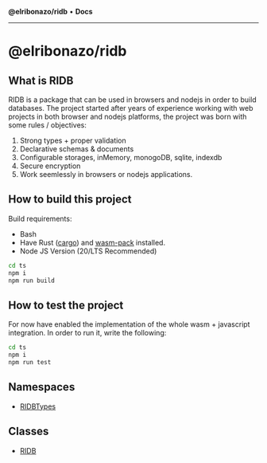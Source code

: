 **@elribonazo/ridb** • **Docs**

***

# @elribonazo/ridb

## What is RIDB
RIDB is a package that can be used in browsers and nodejs in order to build databases.
The project started after years of experience working with web projects in both browser and nodejs platforms, the project was born with some rules / objectives:
1. Strong types + proper validation 
2. Declarative schemas & documents
3. Configurable storages, inMemory, monogoDB, sqlite, indexdb
4. Secure encryption
5. Work seemlessly in browsers or nodejs applications.

## How to build this project
Build requirements:
* Bash
* Have Rust ([cargo](https://doc.rust-lang.org/cargo/getting-started/installation.html)) and [wasm-pack](https://rustwasm.github.io/wasm-pack/installer/) installed.
* Node JS Version (20/LTS Recommended)

```bash
cd ts 
npm i
npm run build
```

## How to test the project
For now have enabled the implementation of the whole wasm + javascript integration.
In order to run it, write the following:

```bash
cd ts 
npm i
npm run test
```

## Namespaces

- [RIDBTypes](namespaces/RIDBTypes/README.md)

## Classes

- [RIDB](classes/RIDB.md)
